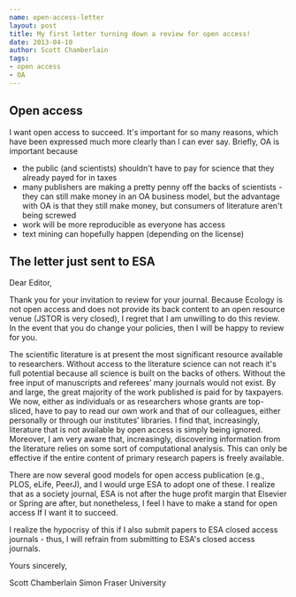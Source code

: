```yaml
---
name: open-access-letter
layout: post
title: My first letter turning down a review for open access!
date: 2013-04-10
author: Scott Chamberlain
tags: 
- open access
- OA
---
```


## Open access 

I want open access to succeed. It's important for so many reasons, which have been expressed much more clearly than I can ever say. Briefly, OA is important because 

- the public (and scientists) shouldn't have to pay for science that they already payed for in taxes
- many publishers are making a pretty penny off the backs of scientists - they can still make money in an OA business model, but the advantage with OA is that they still make money, but consumers of literature aren't being screwed
- work will be more reproducible as everyone has access 
- text mining can hopefully happen (depending on the license)


## The letter just sent to ESA

Dear Editor,

Thank you for your invitation to review for your journal. Because Ecology is not open access and does not provide its back content to an open resource venue (JSTOR is very closed), I regret that I am unwilling to do this review.  In the event that you do change your policies, then I will be happy to review for you.

The scientific literature is at present the most significant resource available to researchers. Without access to the literature science can not reach it's full potential because all science is built on the backs of others. Without the free input of manuscripts and referees’ many journals would not exist. By and large, the great majority of the work published is paid for by taxpayers. We now, either as individuals or as researchers whose grants are top-sliced, have to pay to read our own work and that of our colleagues, either personally or through our institutes’ libraries. I find that, increasingly, literature that is not available by open access is simply being ignored. Moreover, I am very aware that, increasingly, discovering information from the literature relies on some sort of computational analysis. This can only be effective if the entire content of primary research papers is freely available. 

There are now several good models for open access publication (e.g., PLOS, eLife, PeerJ), and I would urge ESA to adopt one of these. I realize that as a society journal, ESA is not after the huge profit margin that Elsevier or Spring are after, but nonetheless, I feel I have to make a stand for open access If I want it to succeed. 

I realize the hypocrisy of this if I also submit papers to ESA closed access journals - thus, I will refrain from submitting to ESA's closed access journals. 

Yours sincerely,

Scott Chamberlain
Simon Fraser University